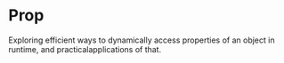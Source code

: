 # Prop
Exploring efficient ways to dynamically access properties of an object in runtime, and practicalapplications of that. 
